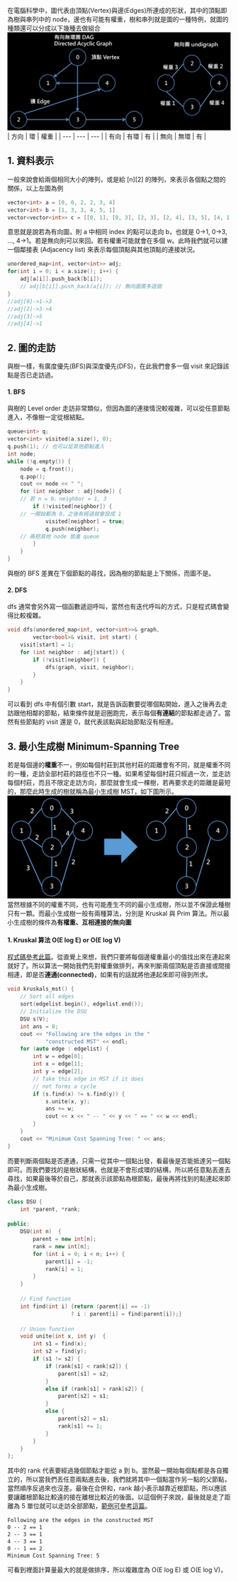 在電腦科學中，圖代表由頂點(Vertex)與邊(Edges)所連成的形狀，其中的頂點即為樹與串列中的 node，邊也有可能有權重，樹和串列就是圖的一種特例，就圖的種類還可以分成以下幾種去做組合
![image](https://github.com/JrPhy/DS-AL/blob/master/pic/graph.jpg)
| 方向 | 環 | 權重 | 
| --- | --- | --- | 
| 有向 | 有環 | 有 |
| 無向 | 無環 | 有 |

## 1. 資料表示
一般來說會給兩個相同大小的陣列，或是給 [n][2] 的陣列，來表示各個點之間的關係，以上左圖為例
```c++
vector<int> a = [0, 0, 2, 2, 3, 4]
vector<int> b = [1, 3, 3, 4, 5, 1]
vector<vector<int>> c = [[0, 1], [0, 3], [2, 3], [2, 4], [3, 5], [4, 1]]
```
意思就是說若為有向圖，則 a 中相同 index 的點可以走向 b，也就是 0->1, 0->3, ..., 4->1。若是無向則可以來回。若有權重可能就會在多個 w。此時我們就可以建一個鄰接表 (Adjacency list) 來表示每個頂點與其他頂點的連接狀況。
```c++
unordered_map<int, vector<int>> adj;
for(int i = 0; i < a.size(); i++) {
    adj[a[i]].push_back(b[i]);
    // adj[b[i]].push_back(a[i]); // 無向圖需多這個
}
//adj[0]->1->3
//adj[2]->3->4
//adj[3]->5
//adj[4]->1
```
## 2. 圖的走訪
與樹一樣，有廣度優先(BFS)與深度優先(DFS)，在此我們會多一個 visit 來記錄該點是否已走訪過。
#### 1. BFS
與樹的 Level order 走訪非常類似，但因為圖的連接情況較複雜，可以從任意節點進入，不像樹一定從根結點。
```c++
queue<int> q;
vector<int> visited(a.size(), 0);
q.push(1); // 也可以從其他節點進入
int node;
while (!q.empty()) {
    node = q.front();
    q.pop();
    cout << node << " ";
    for (int neighbor : adj[node]) {
    // 若 n = 0，neighbor = 1, 3
        if (!visited[neighbor]) {
    // 一開始都為 0，之後有經過就會設成 1
            visited[neighbor] = true;
            q.push(neighbor);
    // 再把其他 node 放進 queue
        }
    }
}
```
與樹的 BFS 差異在下個節點的尋找，因為樹的節點是上下關係，而圖不是。

#### 2. DFS
dfs 通常會另外寫一個函數遞迴呼叫，當然也有迭代呼叫的方式，只是程式碼會變得比較複雜。
```c++
void dfs(unordered_map<int, vector<int>>& graph,
        vector<bool>& visit, int start) {
    visit[start] = 1;
    for (int neighbor : adj[start]) {
        if (!visit[neighbor]) {
            dfs(graph, visit, neighbor);
        }
    }
}
```
可以看到 dfs 中有個引數 start，就是告訴函數要從哪個點開始，進入之後再去走訪跟他相鄰的節點，結束條件就是迴圈跑完，表示每個**有連結**的節點都走過了。當然有些節點的 visit 還是 0，就代表該點與起始節點沒有相連。

## 3. 最小生成樹 Minimum-Spanning Tree
若是每個邊的**權重**不一，例如每個村莊到其他村莊的距離會有不同，就是權重不同的一種，走訪全部村莊的路徑也不只一種。如果希望每個村莊只經過一次，並走訪每個村莊，而且不限定走訪方向，那麼就會生成一棵樹，若再要求走的距離是最短的，那麼此時生成的樹就稱為最小生成樹 MST，如下圖所示。
![image](https://github.com/JrPhy/DS-AL/blob/master/pic/MST.jpg)\
當然根據不同的權重不同，也有可能產生不同的最小生成樹，所以並不保證此種樹只有一顆。而最小生成樹一般有兩種算法，分別是 Kruskal 與 Prim 算法。所以最小生成樹的條件為**有權重、互相連接的無向圖**
#### 1. Kruskal 算法 O(E log E) or O(E log V)
[程式碼參考此篇](https://www.geeksforgeeks.org/kruskals-minimum-spanning-tree-algorithm-greedy-algo-2/)。從直覺上來想，我們只要將每個邊權重最小的值找出來在連起來就好了。所以算法一開始我們先對權重做排列，再來判斷兩個頂點是否直接或間接相連，即是否**連通(connected)**，如果有的話就將他連起來即可得到所求。
```cpp
void kruskals_mst() { 
    // Sort all edges 
    sort(edgelist.begin(), edgelist.end()); 
    // Initialize the DSU 
    DSU s(V); 
    int ans = 0; 
    cout << "Following are the edges in the "
            "constructed MST" << endl; 
    for (auto edge : edgelist) { 
        int w = edge[0]; 
        int x = edge[1]; 
        int y = edge[2]; 
        // Take this edge in MST if it does 
        // not forms a cycle 
        if (s.find(x) != s.find(y)) { 
            s.unite(x, y); 
            ans += w; 
            cout << x << " -- " << y << " == " << w << endl; 
        } 
    } 
    cout << "Minimum Cost Spanning Tree: " << ans; 
} 
```
而要判斷兩個點是否連通，只需一從其中一個點出發，看最後是否能抵達另一個點即可。而我們要找的是樹狀結構，也就是不會形成環的結構，所以將任意點丟進去尋找，如果最後等於自己，那就表示該節點為根節點，最後再將找到的點連起來即為最小生成樹。
```cpp
class DSU { 
    int *parent, *rank; 
  
public: 
    DSU(int n)  { 
        parent = new int[n]; 
        rank = new int[n]; 
        for (int i = 0; i < n; i++) { 
            parent[i] = -1; 
            rank[i] = 1; 
        } 
    } 
  
    // Find function 
    int find(int i) {return (parent[i] == -1)
                    ? i : parent[i] = find(parent[i]);}
  
    // Union function 
    void unite(int x, int y)  { 
        int s1 = find(x); 
        int s2 = find(y); 
        if (s1 != s2) { 
            if (rank[s1] < rank[s2]) { 
                parent[s1] = s2; 
            } 
            else if (rank[s1] > rank[s2]) { 
                parent[s2] = s1; 
            } 
            else { 
                parent[s2] = s1; 
                rank[s1] += 1; 
            } 
        } 
    } 
}; 
```
其中的 rank 代表要經過幾個節點才能從 a 到 b。當然最一開始每個點都是各自獨立的，所以當我們丟任意兩點進去後，我們就將其中一個點當作另一點的父節點，當然順序反過來也沒差。最後在合併和，rank 越小表示越靠近根節點，所以應該要讓離根節點比較遠的接在離根比較近的後面。以這個例子來說，最後就是走了距離為 5 單位就可以走訪全部節點，[範例可參考這篇](https://github.com/JrPhy/DS-AL/blob/master/List_and_Tree/MST.cpp)。
```
Following are the edges in the constructed MST
0 -- 2 == 1
2 -- 3 == 1
4 -- 3 == 1
0 -- 1 == 2
Minimum Cost Spanning Tree: 5
```
可看到裡面計算量最大的就是做排序，所以複雜度為 O(E log E) 或 O(E log V)，
